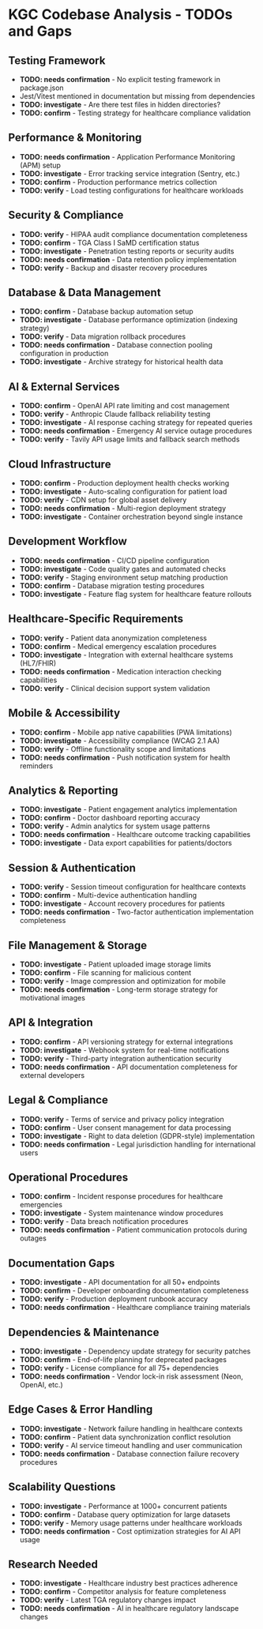 # KGC Codebase Analysis - TODOs and Gaps

## Testing Framework
- **TODO: needs confirmation** - No explicit testing framework in package.json
- Jest/Vitest mentioned in documentation but missing from dependencies
- **TODO: investigate** - Are there test files in hidden directories?
- **TODO: confirm** - Testing strategy for healthcare compliance validation

## Performance & Monitoring
- **TODO: needs confirmation** - Application Performance Monitoring (APM) setup
- **TODO: investigate** - Error tracking service integration (Sentry, etc.)
- **TODO: confirm** - Production performance metrics collection
- **TODO: verify** - Load testing configurations for healthcare workloads

## Security & Compliance
- **TODO: verify** - HIPAA audit compliance documentation completeness
- **TODO: confirm** - TGA Class I SaMD certification status
- **TODO: investigate** - Penetration testing reports or security audits
- **TODO: needs confirmation** - Data retention policy implementation
- **TODO: verify** - Backup and disaster recovery procedures

## Database & Data Management
- **TODO: confirm** - Database backup automation setup
- **TODO: investigate** - Database performance optimization (indexing strategy)
- **TODO: verify** - Data migration rollback procedures
- **TODO: needs confirmation** - Database connection pooling configuration in production
- **TODO: investigate** - Archive strategy for historical health data

## AI & External Services
- **TODO: confirm** - OpenAI API rate limiting and cost management
- **TODO: verify** - Anthropic Claude fallback reliability testing
- **TODO: investigate** - AI response caching strategy for repeated queries  
- **TODO: needs confirmation** - Emergency AI service outage procedures
- **TODO: verify** - Tavily API usage limits and fallback search methods

## Cloud Infrastructure
- **TODO: confirm** - Production deployment health checks working
- **TODO: investigate** - Auto-scaling configuration for patient load
- **TODO: verify** - CDN setup for global asset delivery
- **TODO: needs confirmation** - Multi-region deployment strategy
- **TODO: investigate** - Container orchestration beyond single instance

## Development Workflow
- **TODO: needs confirmation** - CI/CD pipeline configuration
- **TODO: investigate** - Code quality gates and automated checks
- **TODO: verify** - Staging environment setup matching production
- **TODO: confirm** - Database migration testing procedures
- **TODO: investigate** - Feature flag system for healthcare feature rollouts

## Healthcare-Specific Requirements
- **TODO: verify** - Patient data anonymization completeness
- **TODO: confirm** - Medical emergency escalation procedures
- **TODO: investigate** - Integration with external healthcare systems (HL7/FHIR)
- **TODO: needs confirmation** - Medication interaction checking capabilities
- **TODO: verify** - Clinical decision support system validation

## Mobile & Accessibility
- **TODO: confirm** - Mobile app native capabilities (PWA limitations)
- **TODO: investigate** - Accessibility compliance (WCAG 2.1 AA)
- **TODO: verify** - Offline functionality scope and limitations
- **TODO: needs confirmation** - Push notification system for health reminders

## Analytics & Reporting
- **TODO: investigate** - Patient engagement analytics implementation
- **TODO: confirm** - Doctor dashboard reporting accuracy
- **TODO: verify** - Admin analytics for system usage patterns
- **TODO: needs confirmation** - Healthcare outcome tracking capabilities
- **TODO: investigate** - Data export capabilities for patients/doctors

## Session & Authentication
- **TODO: verify** - Session timeout configuration for healthcare contexts
- **TODO: confirm** - Multi-device authentication handling
- **TODO: investigate** - Account recovery procedures for patients
- **TODO: needs confirmation** - Two-factor authentication implementation completeness

## File Management & Storage
- **TODO: investigate** - Patient uploaded image storage limits
- **TODO: confirm** - File scanning for malicious content
- **TODO: verify** - Image compression and optimization for mobile
- **TODO: needs confirmation** - Long-term storage strategy for motivational images

## API & Integration
- **TODO: confirm** - API versioning strategy for external integrations
- **TODO: investigate** - Webhook system for real-time notifications  
- **TODO: verify** - Third-party integration authentication security
- **TODO: needs confirmation** - API documentation completeness for external developers

## Legal & Compliance
- **TODO: verify** - Terms of service and privacy policy integration
- **TODO: confirm** - User consent management for data processing
- **TODO: investigate** - Right to data deletion (GDPR-style) implementation
- **TODO: needs confirmation** - Legal jurisdiction handling for international users

## Operational Procedures
- **TODO: confirm** - Incident response procedures for healthcare emergencies
- **TODO: investigate** - System maintenance window procedures
- **TODO: verify** - Data breach notification procedures
- **TODO: needs confirmation** - Patient communication protocols during outages

## Documentation Gaps
- **TODO: investigate** - API documentation for all 50+ endpoints
- **TODO: confirm** - Developer onboarding documentation completeness  
- **TODO: verify** - Production deployment runbook accuracy
- **TODO: needs confirmation** - Healthcare compliance training materials

## Dependencies & Maintenance
- **TODO: investigate** - Dependency update strategy for security patches
- **TODO: confirm** - End-of-life planning for deprecated packages
- **TODO: verify** - License compliance for all 75+ dependencies
- **TODO: needs confirmation** - Vendor lock-in risk assessment (Neon, OpenAI, etc.)

## Edge Cases & Error Handling
- **TODO: investigate** - Network failure handling in healthcare contexts
- **TODO: confirm** - Patient data synchronization conflict resolution
- **TODO: verify** - AI service timeout handling and user communication
- **TODO: needs confirmation** - Database connection failure recovery procedures

## Scalability Questions
- **TODO: investigate** - Performance at 1000+ concurrent patients
- **TODO: confirm** - Database query optimization for large datasets
- **TODO: verify** - Memory usage patterns under healthcare workloads
- **TODO: needs confirmation** - Cost optimization strategies for AI API usage

## Research Needed
- **TODO: investigate** - Healthcare industry best practices adherence
- **TODO: confirm** - Competitor analysis for feature completeness
- **TODO: verify** - Latest TGA regulatory changes impact
- **TODO: needs confirmation** - AI in healthcare regulatory landscape changes